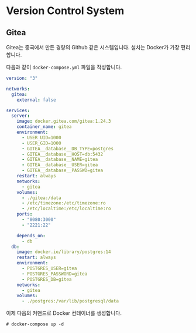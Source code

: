 # Version Control System

## Gitea

Gitea는 중국에서 만든 경량의 Github 같은 시스템입니다. 설치는 Docker가 가장 편리합니다.

다음과 같이 `docker-compose.yml` 파일을 작성합니다.

```yaml
version: "3"

networks:
  gitea:
    external: false

services:
  server:
    image: docker.gitea.com/gitea:1.24.3
    container_name: gitea
    environment:
      - USER_UID=1000
      - USER_GID=1000
      - GITEA__database__DB_TYPE=postgres
      - GITEA__database__HOST=db:5432
      - GITEA__database__NAME=gitea
      - GITEA__database__USER=gitea
      - GITEA__database__PASSWD=gitea
    restart: always
    networks:
      - gitea
    volumes:
      - ./gitea:/data
      - /etc/timezone:/etc/timezone:ro
      - /etc/localtime:/etc/localtime:ro
    ports:
      - "8080:3000"
      - "2221:22"

    depends_on:
      - db
  db:
    image: docker.io/library/postgres:14
    restart: always
    environment:
      - POSTGRES_USER=gitea
      - POSTGRES_PASSWORD=gitea
      - POSTGRES_DB=gitea
    networks:
      - gitea
    volumes:
      - ./postgres:/var/lib/postgresql/data
```

이제 다음의 커맨드로 Docker 컨테이너를 생성합니다.

```
# docker-compose up -d
```


